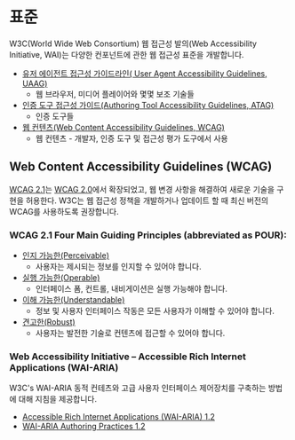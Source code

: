 # 표준

W3C(World Wide Web Consortium) 웹 접근성 발의(Web Accessibility Initiative, WAI)는 다양한 컨포넌트에 관한 웹 접근성 표준을 개발합니다.

- [유저 에이전트 접근성 가이드라인( User Agent Accessibility Guidelines, UAAG)](https://www.w3.org/WAI/standards-guidelines/uaag/)
    - 웹 브라우저, 미디어 플레이어와 몇몇 보조 기술들
- [인증 도구 접근성 가이드(Authoring Tool Accessibility Guidelines, ATAG)](https://www.w3.org/WAI/standards-guidelines/atag/)
    - 인증 도구들
- [웹 컨텐츠(Web Content Accessibility Guidelines, WCAG)](https://www.w3.org/WAI/standards-guidelines/wcag/)
    - 웹 컨텐츠 - 개발자, 인증 도구 및 접근성 평가 도구에서 사용

## Web Content Accessibility Guidelines (WCAG)

[WCAG 2.1](https://www.w3.org/TR/WCAG21/)는 [WCAG 2.0](https://www.w3.org/TR/WCAG20/)에서 확장되었고, 웹 변경 사항을 해결하여 새로운 기술을 구현을 허용한다. W3C는 웹 접근성 정책을 개발하거나 업데이트 할 때 최신 버전의 WCAG를 사용하도록 권장합니다.

### WCAG 2.1 Four Main Guiding Principles (abbreviated as POUR):

- [인지 가능한(Perceivable)](https://www.w3.org/TR/WCAG21/#perceivable)
    - 사용자는 제시되는 정보를 인지할 수 있어야 합니다.
- [실행 가능한(Operable)](https://www.w3.org/TR/WCAG21/#operable)
    - 인터페이스 폼, 컨트롤, 내비게이션은 실행 가능해야 합니다.
- [이해 가능한(Understandable)](https://www.w3.org/TR/WCAG21/#understandable)
    - 정보 및 사용자 인터페이스 작동은 모든 사용자가 이해할 수 있어야 합니다.
- [견고한(Robust)](https://www.w3.org/TR/WCAG21/#robust)
    - 사용자는 발전한 기술로 컨텐츠에 접근할 수 있어야 합니다.

### Web Accessibility Initiative – Accessible Rich Internet Applications (WAI-ARIA)

W3C's WAI-ARIA 동적 컨테츠와 고급 사용자 인터페이스 제어장치를 구축하는 방법에 대해 지침을 제공합니다.

- [Accessible Rich Internet Applications (WAI-ARIA) 1.2](https://www.w3.org/TR/wai-aria-1.2/)
- [WAI-ARIA Authoring Practices 1.2](https://www.w3.org/TR/wai-aria-practices-1.2/)
